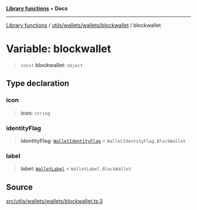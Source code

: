 [**Library functions**](../../../../../README.md) • **Docs**

***

[Library functions](../../../../../modules.md) / [utils/wallets/wallets/blockwallet](../README.md) / blockwallet

# Variable: blockwallet

> `const` **blockwallet**: `object`

## Type declaration

### icon

> **icon**: `string`

### identityFlag

> **identityFlag**: [`WalletIdentityFlag`](../../../types/enumerations/WalletIdentityFlag.md) = `WalletIdentityFlag.BlockWallet`

### label

> **label**: [`WalletLabel`](../../../types/enumerations/WalletLabel.md) = `WalletLabel.BlockWallet`

## Source

[src/utils/wallets/wallets/blockwallet.ts:3](https://github.com/bgd-labs/fe-shared/blob/bcb81f075c57b42adfeb5f3e6c387d13f532f431/src/utils/wallets/wallets/blockwallet.ts#L3)
